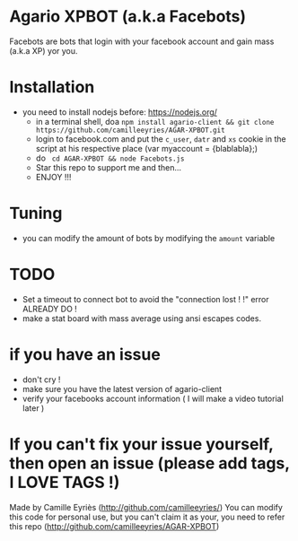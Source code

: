 # Agario XPBOT (a.k.a Facebots)

Facebots are bots that login with your facebook account and gain mass (a.k.a XP) yor you.

# Installation
- you need to install nodejs before: https://nodejs.org/
  - in a terminal shell, doa ```npm install agario-client && git clone https://github.com/camilleeyries/AGAR-XPBOT.git```
  - login to facebook.com and put the ```c_user```, ```datr``` and ```xs``` cookie in the script at his respective place (var myaccount = {blablabla};)
  - do ``` cd AGAR-XPBOT && node Facebots.js```
  - Star this repo to support me and then...
  - ENJOY !!!

# Tuning
- you can modify the amount of bots by modifying the ```amount``` variable

# TODO
- Set a timeout to connect bot to avoid the "connection lost ! !" error ALREADY DO !
- make a stat board with mass average using ansi escapes codes.

# if you have an issue
- don't cry !
- make sure you have the latest version of agario-client
- verify your facebooks account information ( I will make a video tutorial later )

# If you can't fix your issue yourself, then open an issue (please add tags, I LOVE TAGS !)

Made by Camille Eyriès (http://github.com/camilleeyries/)
You can modify this code for personal use, but you can't claim it as your, you need to refer this repo (http://github.com/camilleeyries/AGAR-XPBOT)
